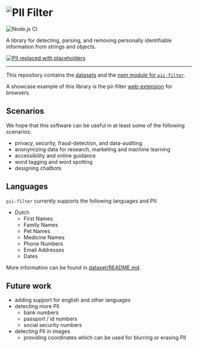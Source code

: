 # ![PII](https://raw.githubusercontent.com/prolody/piif_web_ext/master/assets/logos/a/PIIlogo.png) Filter
![Node.js CI](https://github.com/prolody/piif/workflows/Node.js%20CI/badge.svg)

A library for detecting, parsing, and removing personally identifiable information from strings and objects.

[![PII replaced with placeholders](https://raw.githubusercontent.com/prolody/piif/master/res/highlight_placeholders.png)](./pii-filter)

---
This repository contains the [datasets](./dataset) and the [npm module for `pii-filter`](./pii-filter).

A showcase example of this library is the pii-filter [web-extension](https://github.com/prolody/piif_web_ext) for 
browsers.

## Scenarios
We hope that this software can be useful in at least some of the following scenarios:
- privacy, security, fraud-detection, and data-auditing
- anonymizing data for research, marketing and machine learning
- accessibility and online guidance
- word tagging and word spotting
- designing chatbots

## Languages
`pii-filter` currently supports the following languages and PII:
- Dutch
    - First Names
    - Family Names
    - Pet Names
    - Medicine Names
    - Phone Numbers
    - Email Addresses
    - Dates

More information can be found in [dataset/README.md](dataset/README.md).

## Future work
- adding support for english and other languages
- detecting more PII
    - bank numbers
    - passport / id numbers
    - social security numbers
- detecting PII in images
    - providing coordinates which can be used for blurring or erasing PII

